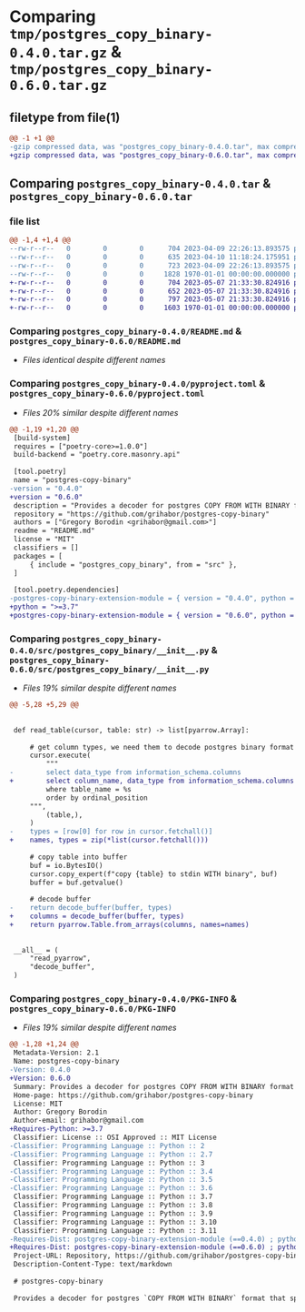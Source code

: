 # Comparing `tmp/postgres_copy_binary-0.4.0.tar.gz` & `tmp/postgres_copy_binary-0.6.0.tar.gz`

## filetype from file(1)

```diff
@@ -1 +1 @@
-gzip compressed data, was "postgres_copy_binary-0.4.0.tar", max compression
+gzip compressed data, was "postgres_copy_binary-0.6.0.tar", max compression
```

## Comparing `postgres_copy_binary-0.4.0.tar` & `postgres_copy_binary-0.6.0.tar`

### file list

```diff
@@ -1,4 +1,4 @@
--rw-r--r--   0        0        0      704 2023-04-09 22:26:13.893575 postgres_copy_binary-0.4.0/README.md
--rw-r--r--   0        0        0      635 2023-04-10 11:18:24.175951 postgres_copy_binary-0.4.0/pyproject.toml
--rw-r--r--   0        0        0      723 2023-04-09 22:26:13.893575 postgres_copy_binary-0.4.0/src/postgres_copy_binary/__init__.py
--rw-r--r--   0        0        0     1828 1970-01-01 00:00:00.000000 postgres_copy_binary-0.4.0/PKG-INFO
+-rw-r--r--   0        0        0      704 2023-05-07 21:33:30.824916 postgres_copy_binary-0.6.0/README.md
+-rw-r--r--   0        0        0      652 2023-05-07 21:33:30.824916 postgres_copy_binary-0.6.0/pyproject.toml
+-rw-r--r--   0        0        0      797 2023-05-07 21:33:30.824916 postgres_copy_binary-0.6.0/src/postgres_copy_binary/__init__.py
+-rw-r--r--   0        0        0     1603 1970-01-01 00:00:00.000000 postgres_copy_binary-0.6.0/PKG-INFO
```

### Comparing `postgres_copy_binary-0.4.0/README.md` & `postgres_copy_binary-0.6.0/README.md`

 * *Files identical despite different names*

### Comparing `postgres_copy_binary-0.4.0/pyproject.toml` & `postgres_copy_binary-0.6.0/pyproject.toml`

 * *Files 20% similar despite different names*

```diff
@@ -1,19 +1,20 @@
 [build-system]
 requires = ["poetry-core>=1.0.0"]
 build-backend = "poetry.core.masonry.api"
 
 [tool.poetry]
 name = "postgres-copy-binary"
-version = "0.4.0"
+version = "0.6.0"
 description = "Provides a decoder for postgres COPY FROM WITH BINARY format that produces pyarrow / pandas / numpy / polars arrays."
 repository = "https://github.com/grihabor/postgres-copy-binary"
 authors = ["Gregory Borodin <grihabor@gmail.com>"]
 readme = "README.md"
 license = "MIT"
 classifiers = []
 packages = [
     { include = "postgres_copy_binary", from = "src" },
 ]
 
 [tool.poetry.dependencies]
-postgres-copy-binary-extension-module = { version = "0.4.0", python = ">=3.7" }
+python = ">=3.7"
+postgres-copy-binary-extension-module = { version = "0.6.0", python = ">=3.7" }
```

### Comparing `postgres_copy_binary-0.4.0/src/postgres_copy_binary/__init__.py` & `postgres_copy_binary-0.6.0/src/postgres_copy_binary/__init__.py`

 * *Files 19% similar despite different names*

```diff
@@ -5,28 +5,29 @@
 
 
 def read_table(cursor, table: str) -> list[pyarrow.Array]:
 
     # get column types, we need them to decode postgres binary format
     cursor.execute(
         """
-        select data_type from information_schema.columns
+        select column_name, data_type from information_schema.columns
         where table_name = %s
         order by ordinal_position
     """,
         (table,),
     )
-    types = [row[0] for row in cursor.fetchall()]
+    names, types = zip(*list(cursor.fetchall()))
 
     # copy table into buffer
     buf = io.BytesIO()
     cursor.copy_expert(f"copy {table} to stdin WITH binary", buf)
     buffer = buf.getvalue()
 
     # decode buffer
-    return decode_buffer(buffer, types)
+    columns = decode_buffer(buffer, types)
+    return pyarrow.Table.from_arrays(columns, names=names)
 
 
 __all__ = (
     "read_pyarrow",
     "decode_buffer",
 )
```

### Comparing `postgres_copy_binary-0.4.0/PKG-INFO` & `postgres_copy_binary-0.6.0/PKG-INFO`

 * *Files 19% similar despite different names*

```diff
@@ -1,28 +1,24 @@
 Metadata-Version: 2.1
 Name: postgres-copy-binary
-Version: 0.4.0
+Version: 0.6.0
 Summary: Provides a decoder for postgres COPY FROM WITH BINARY format that produces pyarrow / pandas / numpy / polars arrays.
 Home-page: https://github.com/grihabor/postgres-copy-binary
 License: MIT
 Author: Gregory Borodin
 Author-email: grihabor@gmail.com
+Requires-Python: >=3.7
 Classifier: License :: OSI Approved :: MIT License
-Classifier: Programming Language :: Python :: 2
-Classifier: Programming Language :: Python :: 2.7
 Classifier: Programming Language :: Python :: 3
-Classifier: Programming Language :: Python :: 3.4
-Classifier: Programming Language :: Python :: 3.5
-Classifier: Programming Language :: Python :: 3.6
 Classifier: Programming Language :: Python :: 3.7
 Classifier: Programming Language :: Python :: 3.8
 Classifier: Programming Language :: Python :: 3.9
 Classifier: Programming Language :: Python :: 3.10
 Classifier: Programming Language :: Python :: 3.11
-Requires-Dist: postgres-copy-binary-extension-module (==0.4.0) ; python_version >= "3.7"
+Requires-Dist: postgres-copy-binary-extension-module (==0.6.0) ; python_version >= "3.7"
 Project-URL: Repository, https://github.com/grihabor/postgres-copy-binary
 Description-Content-Type: text/markdown
 
 # postgres-copy-binary
 
 Provides a decoder for postgres `COPY FROM WITH BINARY` format that spits out pyarrow / pandas / numpy arrays
```

